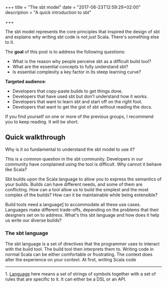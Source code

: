 +++
title = "The sbt model"
date = "2017-06-23T12:59:29+02:00"
description = "A quick introduction to sbt"

+++

The sbt model represents the core principles that inspired the design of sbt and
explains why writing sbt code is not *just* Scala. There's something else to it.

The **goal** of this post is to address the following questions:

* What is the reason why people perceive sbt as a difficult build tool?
* What are the essential concepts to fully understand sbt?
* Is essential complexity a key factor in its steep learning curve?
  
**Targeted audience**:
  
* Developers that copy-paste builds to get things done.
* Developers that have used sbt but don't understand how it works.
* Developers that want to learn sbt and start off on the right foot.
* Developers that want to get the gist of sbt without reading the docs.

If you find yourself on one or more of the previous groups, I recommend you to
keep reading. It will be short.

## Quick walkthrough

Why is it so fundamental to understand the sbt model to use it?

This is a common question in the sbt community. Developers in our community have
complained using the tool is difficult. Why cannot it behave like Scala?

Sbt builds upon the Scala language to allow you to express the semantics of your
builds.  Builds can have different needs, and some of them are conflicting. How
can a tool allow us to build the simplest and the most complex of the builds?
How can it be maintainable while being extensible?

Build tools need a language<a rel='footnote' href="#lg">1</a> to accommodate all
these use cases. Languages make different trade-offs, depending on the problems
that their designers set on to address. What's this sbt language and how does it
help us write our diverse builds?

### The sbt language

The sbt language is a set of directives that the programmer uses to interact
with the build tool. The build tool then interprets them to.
Writing code in normal Scala can be either comfortable or frustrating. The
context does alter the experience
on your context. At first, writing Scala code

<hr>

<a name='lg'>1.</a> [Language](language) here means a set of strings of symbols
together with a set of rules that are specific to it. It can either be a DSL or
an API.

[language]: https://en.wikipedia.org/wiki/Formal_language

